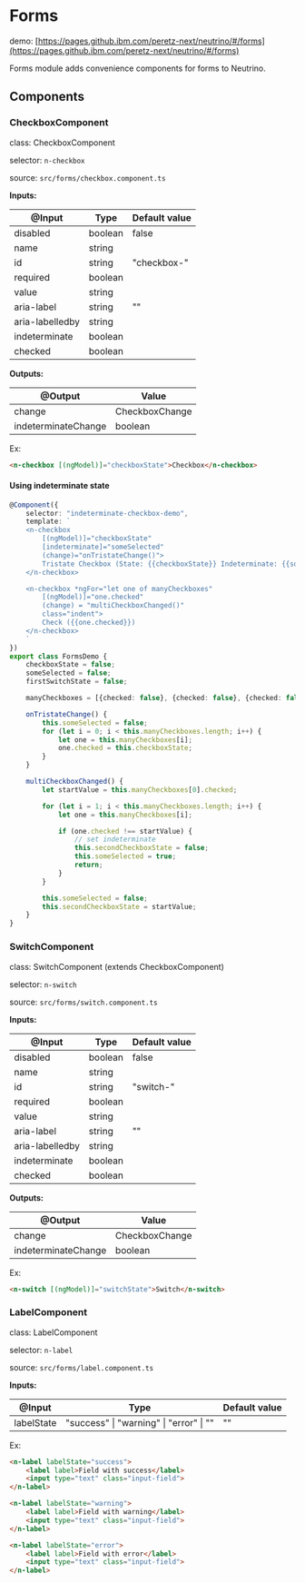 # Forms

demo: [https://pages.github.ibm.com/peretz-next/neutrino/#/forms](https://pages.github.ibm.com/peretz-next/neutrino/#/forms)

Forms module adds convenience components for forms to Neutrino.

## Components
### CheckboxComponent
class: CheckboxComponent

selector: `n-checkbox`

source: `src/forms/checkbox.component.ts`

**Inputs:**

| @Input          | Type     | Default value       |
| --------------- | -------- | ------------------- |
| disabled        | boolean  | false               |
| name            | string   |                     |
| id              | string   | "checkbox-<number>" |
| required        | boolean  |                     |
| value           | string   |                     |
| aria-label      | string   | ""                  |
| aria-labelledby | string   |                     |
| indeterminate   | boolean  |                     |
| checked         | boolean  |                     |

**Outputs:**

| @Output             | Value          |
| ------------------- | -------------- |
| change              | CheckboxChange |
| indeterminateChange | boolean        |

Ex:
```html
<n-checkbox [(ngModel)]="checkboxState">Checkbox</n-checkbox>
```

#### Using indeterminate state

```typescript
@Component({
	selector: "indeterminate-checkbox-demo",
	template: `
	<n-checkbox
		[(ngModel)]="checkboxState"
		[indeterminate]="someSelected"
		(change)="onTristateChange()">
		Tristate Checkbox (State: {{checkboxState}} Indeterminate: {{someSelected}})
	</n-checkbox>

	<n-checkbox *ngFor="let one of manyCheckboxes"
		[(ngModel)]="one.checked"
		(change) = "multiCheckboxChanged()"
		class="indent">
		Check ({{one.checked}})
	</n-checkbox>
	`
})
export class FormsDemo {
	checkboxState = false;
	someSelected = false;
	firstSwitchState = false;

	manyCheckboxes = [{checked: false}, {checked: false}, {checked: false}, {checked: false}];

	onTristateChange() {
		this.someSelected = false;
		for (let i = 0; i < this.manyCheckboxes.length; i++) {
			let one = this.manyCheckboxes[i];
			one.checked = this.checkboxState;
		}
	}

	multiCheckboxChanged() {
		let startValue = this.manyCheckboxes[0].checked;

		for (let i = 1; i < this.manyCheckboxes.length; i++) {
			let one = this.manyCheckboxes[i];

			if (one.checked !== startValue) {
				// set indeterminate
				this.secondCheckboxState = false;
				this.someSelected = true;
				return;
			}
		}

		this.someSelected = false;
		this.secondCheckboxState = startValue;
	}
}
```

### SwitchComponent
class: SwitchComponent (extends CheckboxComponent)

selector: `n-switch`

source: `src/forms/switch.component.ts`

**Inputs:**

| @Input          | Type     | Default value     |
| --------------- | -------- | ----------------- |
| disabled        | boolean  | false             |
| name            | string   |                   |
| id              | string   | "switch-<number>" |
| required        | boolean  |                   |
| value           | string   |                   |
| aria-label      | string   | ""                |
| aria-labelledby | string   |                   |
| indeterminate   | boolean  |                   |
| checked         | boolean  |                   |

**Outputs:**

| @Output             | Value          |
| ------------------- | -------------- |
| change              | CheckboxChange |
| indeterminateChange | boolean        |

Ex:
```html
<n-switch [(ngModel)]="switchState">Switch</n-switch>
```

### LabelComponent
class: LabelComponent

selector: `n-label`

source: `src/forms/label.component.ts`

**Inputs:**

| @Input          | Type                                     | Default value |
| --------------- | ---------------------------------------- | ------------- |
| labelState      | "success" \| "warning" \| "error" \| ""  | ""            |

Ex:
```html
<n-label labelState="success">
	<label label>Field with success</label>
	<input type="text" class="input-field">
</n-label>

<n-label labelState="warning">
	<label label>Field with warning</label>
	<input type="text" class="input-field">
</n-label>

<n-label labelState="error">
	<label label>Field with error</label>
	<input type="text" class="input-field">
</n-label>
```

